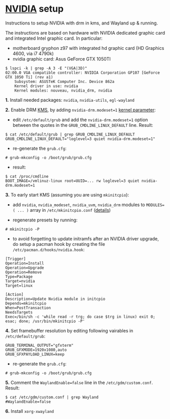 # [NVIDIA](https://wiki.archlinux.org/title/NVIDIA) setup

Instructions to setup NVIDIA with drm in kms, and Wayland up & running.

The instructions are based on hardware with NVIDIA dedicated graphic card and integrated Intel graphic card. In particular:
- motherboard gryphon z97 with integrated hd graphic card (HD Graphics 4600, via i7 4790k)
- nvidia graphic card: Asus GeForce GTX 1050TI

```
$ lspci -k | grep -A 3 -E "(VGA|3D)"
02:00.0 VGA compatible controller: NVIDIA Corporation GP107 [GeForce GTX 1050 Ti] (rev a1)
	Subsystem: ASUSTeK Computer Inc. Device 862a
	Kernel driver in use: nvidia
	Kernel modules: nouveau, nvidia_drm, nvidia
```

**1.** Install needed packages: `nvidia`, `nvidia-utils`, `egl-wayland`

**2.** Enable DRM [KMS](https://wiki.archlinux.org/title/Kernel_mode_setting), by adding `nvidia-drm.modeset=1` [kernel parameter](https://wiki.archlinux.org/title/Kernel_parameters):

- edit `/etc/default/grub` and add the `nvidia-drm.modeset=1` option between the quotes in the `GRUB_CMDLINE_LINUX_DEFAULT` line. Result:
```
$ cat /etc/default/grub | grep GRUB_CMDLINE_LINUX_DEFAULT
GRUB_CMDLINE_LINUX_DEFAULT="loglevel=3 quiet nvidia-drm.modeset=1"
```

- re-generate the `grub.cfg`:
```
# grub-mkconfig -o /boot/grub/grub.cfg
```

- result:
```
$ cat /proc/cmdline
BOOT_IMAGE=/vmlinuz-linux root=UUID=... rw loglevel=3 quiet nvidia-drm.modeset=1
```

**3.** To early start KMS (assuming you are using `mkinitcpio`):

- add  `nvidia`, `nvidia_modeset`, `nvidia_uvm`, `nvidia_drm` modules to `MODULES=( ... )` array in `/etc/mkinitcpio.conf` ([details](https://wiki.archlinux.org/title/Mkinitcpio#MODULES))

- regenerate presets by running:
```
# mkinitcpio -P
```

- to avoid forgetting to update initramfs after an NVIDIA driver upgrade, do setup a pacman hook by creating the file `/etc/pacman.d/hooks/nvidia.hook`:
```
[Trigger]
Operation=Install
Operation=Upgrade
Operation=Remove
Type=Package
Target=nvidia
Target=linux

[Action]
Description=Update Nvidia module in initcpio
Depends=mkinitcpio
When=PostTransaction
NeedsTargets
Exec=/bin/sh -c 'while read -r trg; do case $trg in linux) exit 0; esac; done; /usr/bin/mkinitcpio -P'
```

**4.** Set framebuffer resolution by editing following vairables in `/etc/default/grub`:
```
GRUB_TERMINAL_OUTPUT="gfxterm"
GRUB_GFXMODE=1920x1080,auto
GRUB_GFXPAYLOAD_LINUX=keep
```

- re-generate the `grub.cfg`:
```
# grub-mkconfig -o /boot/grub/grub.cfg
```

**5.** Comment the `WaylandEnable=false` line in the `/etc/gdm/custom.conf`. Result:
```
$ cat /etc/gdm/custom.conf | grep Wayland
#WaylandEnable=false
```

**6.** Install `xorg-xwayland`

